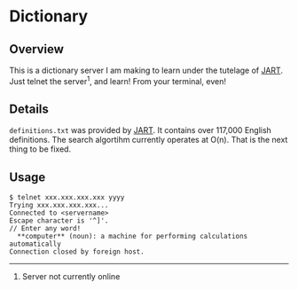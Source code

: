 # Dictionary #

## Overview ##

This is a dictionary server I am making to learn under the tutelage of [JART](http://www.github.com/JART). Just telnet the server<sup>1</sup>, and learn! From your terminal, even!

## Details ##

`definitions.txt` was provided by [JART](http://www.github.com/JART). It contains over 117,000 English definitions. The search algortihm currently operates at O(n). That is the next thing to be fixed.

## Usage ##

    $ telnet xxx.xxx.xxx.xxx yyyy
    Trying xxx.xxx.xxx.xxx...
    Connected to <servername>
    Escape character is '^]'.
    // Enter any word!
      **computer** (noun): a machine for performing calculations automatically
    Connection closed by foreign host.
---

1. Server not currently online
